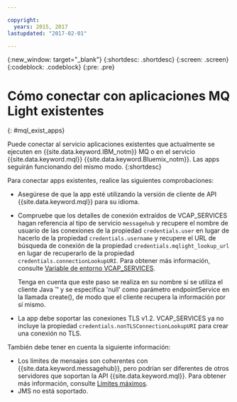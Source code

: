 ```yaml
---

copyright:
  years: 2015, 2017
lastupdated: "2017-02-01"

---
```


{:new_window: target="_blank"}
{:shortdesc: .shortdesc}
{:screen: .screen}
{:codeblock: .codeblock}
{:pre: .pre}

# Cómo conectar con aplicaciones MQ Light existentes
{: #mql_exist_apps}

Puede conectar al servicio aplicaciones existentes que actualmente se ejecuten en {{site.data.keyword.IBM_notm}} MQ o en el servicio {{site.data.keyword.mql}} {{site.data.keyword.Bluemix_notm}}. Las apps seguirán funcionando del mismo modo.
{:shortdesc}

Para conectar apps existentes, realice las siguientes comprobaciones:

* Asegúrese de que la app esté utilizando la versión de cliente de API {{site.data.keyword.mql}} para su idioma.
* Compruebe que los detalles de conexión extraídos de VCAP_SERVICES hagan referencia al tipo de servicio <code>messagehub</code> y recupere el nombre de usuario de las conexiones de la propiedad <code>credentials.user</code> en lugar de hacerlo de la propiedad <code>credentials.username</code> y recupere el URL de búsqueda de conexión de la propiedad <code>credentials.mqlight_lookup_url</code> en lugar de recuperarlo de la propiedad <code>credentials.connectionLookupURI</code>. Para obtener más información, consulte [Variable de entorno VCAP_SERVICES](/docs/services/MessageHub/messagehub071.html).

	Tenga en cuenta que este paso se realiza en su nombre si se utiliza el cliente Java &trade; y se especifica 'null' como parámetro endpointService en la llamada create(), de modo que el cliente recupera la información por sí mismo.
	
* La app debe soportar las conexiones TLS v1.2. VCAP_SERVICES ya no incluye la propiedad <code>credentials.nonTLSConnectionLookupURI</code> para crear una conexión no TLS.

También debe tener en cuenta la siguiente información:

* Los límites de mensajes son coherentes con {{site.data.keyword.messagehub}}, pero podrían ser diferentes de otros servidores que soportan la API {{site.data.keyword.mql}}. Para obtener más información, consulte [Límites máximos](/docs/services/MessageHub/messagehub083.html).
* JMS no está soportado.
